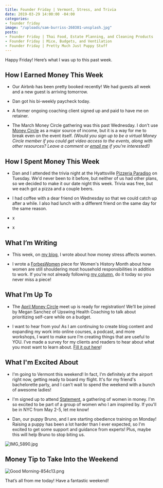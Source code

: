 ```yaml
---
title: Founder Friday | Vermont, Stress, and Trivia
date: 2019-03-29 14:00:00 -04:00
categories:
- founder friday
image: "/uploads/sam-burriss-260301-unsplash.jpg"
posts:
- Founder Friday | Thai Food, Estate Planning, and Cleaning Products
- Founder Friday | Mice, Budgets, and Ventilation
- Founder Friday | Pretty Much Just Puppy Stuff
---
```


Happy Friday! Here’s what I was up to this past week.

## How I Earned Money This Week

* Our Airbnb has been pretty booked recently! We had guests all week and a new guest is arriving tomorrow.

* Dan got his bi-weekly paycheck today.

* A former ongoing coaching client signed up and paid to have me on retainer.

* The March Money Circle gathering was this past Wednesday. I don't use [Money Circle](https://www.maggiegermano.com/moneycircle/) as a major source of income, but it is a way for me to break even on the event itself. *(Would you sign up to be a virtual Money Circle member if you could get video access to the events, along with other resources? Leave a comment or [email me](mailto:boss@maggiegermano.com) if you're interested!)*

## How I Spent Money This Week

* Dan and I attended the trivia night at the Hyattsville [Pizzeria Paradiso](https://www.eatyourpizza.com/) on Tuesday. We'd never been to it before, but neither of us had other plans, so we decided to make it our date night this week. Trivia was free, but we each got a pizza and a couple beers. 

* I had coffee with a dear friend on Wednesday so that we could catch up after a while. I also had lunch with a different friend on the same day for the same reason.

* x

* x

## What I’m Writing

* This week, on [my blog](https://www.maggiegermano.com/blog/how-money-stress-affects-women-249369/), I wrote about how money stress affects women. 

* I wrote a [ForbesWomen](https://www.forbes.com/sites/maggiegermano/2019/03/27/women-are-working-more-than-ever-but-they-still-take-on-most-household-responsibilities/#6253db9a52e9) piece for Women's History Month about how women are still shouldering most household responsibilities in addition to work. If you're not already following [my column](https://www.forbes.com/sites/maggiegermano), do it today so you never miss a piece!

## What I’m Up To

* The [April Money Circle](https://www.eventbrite.com/e/money-circle-honoring-self-care-keeping-your-pockets-full-tickets-59004572264) meet up is ready for registration! We’ll be joined by Megan Sanchez of Upswing Health Coaching to talk about prioritizing self-care while on a budget.

* I want to hear from you! As I am continuing to create blog content and expanding my work into online courses, a podcast, and more workshops, I want to make sure I’m creating things that are useful to YOU. I’ve made a survey for my clients and readers to hear about what you most want to learn about. [Fill it out here](https://docs.google.com/forms/d/e/1FAIpQLSedjARbOmwC3_EomplCDDmNze_ZVLHwymIhqJbNcNqvM6gWVg/viewform?usp=sf_link)!

## What I'm Excited About

* I'm going to Vermont this weekend! In fact, I'm definitely at the airport right now, getting ready to board my flight. It's for my friend's bachelorette party, and I can't wait to spend the weekend with a bunch of awesome ladies!

* I'm signed up to attend [Statement](https://www.statementevent.co/), a gathering of women in money. I'm so excited to be part of a group of women who I am inspired by. If you'll be in NYC from May 2-5, let me know!

* Dan, our puppy Bruno, and I are starting obedience training on Monday! Raising a puppy has been a lot harder than I ever expected, so I'm excited to get some support and guidance from experts! Plus, maybe this will help Bruno to stop biting us. 

![IMG_5890.jpg](/uploads/IMG_5890.jpg)

## Money Tip to Take Into the Weekend

![Good Morning-854c13.png](/uploads/Good%20Morning-854c13.png)

That’s all from me today! Have a fantastic weekend!